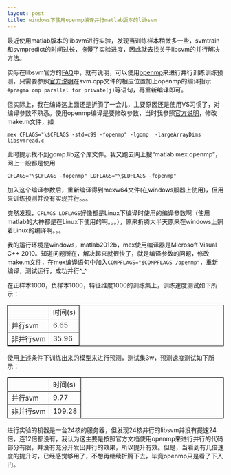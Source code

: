 ```yaml
---
layout: post
title: windows下使用openmp编译并行matlab版本的libsvm
---
```


最近使用matlab版本的libsvm进行实验，发现当训练样本稍微多一些，svmtrain和svmpredict的时间过长，拖慢了实验进度，因此就去找关于libsvm的并行解决方法。

实际在libsvm官方的[FAQ](http://www.csie.ntu.edu.tw/~cjlin/libsvm/faq.html)中，就有说明，可以使用[openmp](http://zh.wikipedia.org/wiki/OpenMP)来进行并行训练训练预测，只需要参照[官方说明](http://www.csie.ntu.edu.tw/~cjlin/libsvm/faq.html#f432)在svm.cpp文件的相应位置加上openmp的编译指示`#pragma omp parallel for private(j)`等语句，再重新编译即可。

但实际上，我在编译这上面还是折腾了一会儿，主要原因还是使用VS习惯了，对编译参数不熟悉。使用openmp编译是要修改参数，当时我参照[官方说明](http://www.csie.ntu.edu.tw/~cjlin/libsvm/faq.html#f8032)，修改make.m文件，如

`mex CFLAGS="\$CFLAGS -std=c99 -fopenmp" -lgomp  -largeArrayDims libsvmread.c`

此时提示找不到gomp.lib这个库文件。我又跑去网上搜“matlab mex openmp”，网上一般都是使用

`CFLAGS="\$CFLAGS -fopenmp" LDFLAGS="\$LDFLAGS -fopenmp"`

加入这个编译参数后，重新编译得到mexw64文件(在windows服器上使用)，但用来训练预测并没有实现并行。。。

突然发现，`CFLAGS LDFLAGS`好像都是Linux下编译时使用的编译参数啊（使用matlab的大神都是在Linux下使用的啊。。。），原来折腾大半天原来在windows上照着Linux的编译啊。。。

我的运行环境是windows，matlab2012b，mex使用编译器是Microsoft Visual C++ 2010。知道问题所在，解决起来就很快了，就是编译参数的问题，修改make.m文件，在mex编译语句中加入`COMPFLAGS="$COMPFLAGS /openmp"`，重新编译，测试运行，成功并行^_^

在正样本1000，负样本1000，特征维度1000的训练集上，训练速度测试如下所示：

<table width="300" border="1" bordercolor="black" cellspacing="1">
<tr>
<td> </td>
<td>时间(s)</td>
</tr>
<tr>
<td>并行svm</td>
<td>6.65</td>
</tr>
<tr>
<td>非并行svm</td>
<td>35.96</td>
</tr>
</table>

使用上述条件下训练出来的模型来进行预测，测试集3w，预测速度测试如下所示：

<table width="300" border="1" bordercolor="black" cellspacing="1">
<tr>
<td> </td>
<td>时间(s)</td>
</tr>
<tr>
<td>并行svm</td>
<td>9.77</td>
</tr>
<tr>
<td>非并行svm</td>
<td>109.28</td>
</tr>
</table>

进行实验的机器是一台24核的服务器，但发现24核并行的libsvm并没有提速24倍，连12倍都没有，我认为这主要是按照官方文档使用openmp来进行并行的代码部分有限，并没有充分开发出并行的效果，所以提升有效。但是，当看到有几倍速度的提升时，已经感觉够用了，不想再继续折腾下去，毕竟openmp只是看了下入门。
